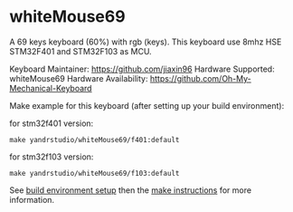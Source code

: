 whiteMouse69
===

A 69 keys keyboard (60%) with rgb (keys).
This keyboard use 8mhz HSE  STM32F401 and STM32F103 as MCU.

Keyboard Maintainer: https://github.com/jiaxin96
Hardware Supported: whiteMouse69
Hardware Availability: https://github.com/Oh-My-Mechanical-Keyboard 

Make example for this keyboard (after setting up your build environment):

for stm32f401 version:

    make yandrstudio/whiteMouse69/f401:default

for stm32f103 version:

    make yandrstudio/whiteMouse69/f103:default

See [build environment setup](https://docs.qmk.fm/#/getting_started_build_tools) then the [make instructions](https://docs.qmk.fm/#/getting_started_make_guide) for more information.

